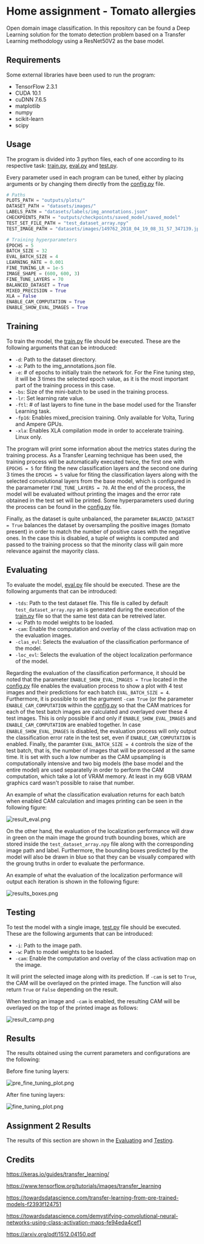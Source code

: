 # Home assignment - Tomato allergies

Open domain image classification.
In this repository can be found a Deep Learning solution for the tomato detection problem based on a Transfer Learning methodology using a ResNet50V2 as the base model.

## Requirements

Some external libraries have been used to run the program:
 - TensorFlow 2.3.1
 - CUDA 10.1
 - cuDNN 7.6.5
 - matplotlib
 - numpy
 - scikit-learn
 - scipy

## Usage

The program is divided into 3 python files, each of one according to its respective task: [train.py](https://github.com/alvarobasi/home-assignment/blob/master/train.py), [eval.py](https://github.com/alvarobasi/home-assignment/blob/master/eval.py) and [test.py](https://github.com/alvarobasi/home-assignment/blob/master/test.py).

Every parameter used in each program can be tuned, either by placing arguments or by changing them directly from the [config.py](https://github.com/alvarobasi/home-assignment/blob/master/config.py) file.

```python
# Paths
PLOTS_PATH = "outputs/plots/"
DATASET_PATH = "datasets/images/"
LABELS_PATH = "datasets/labels/img_annotations.json"
CHECKPOINTS_PATH = "outputs/checkpoints/saved_model/saved_model"
TEST_SET_FILE_PATH = "test_dataset_array.npy"
TEST_IMAGE_PATH = "datasets/images/149762_2018_04_19_08_31_57_347139.jpg"

# Training hyperparameters
EPOCHS = 5
BATCH_SIZE = 32
EVAL_BATCH_SIZE = 4
LEARNING_RATE = 0.001
FINE_TUNING_LR = 1e-5
IMAGE_SHAPE = (600, 600, 3)
FINE_TUNE_LAYERS = 70
BALANCED_DATASET = True
MIXED_PRECISION = True
XLA = False
ENABLE_CAM_COMPUTATION = True
ENABLE_SHOW_EVAL_IMAGES = True
```

## Training

To train the model, the [train.py](https://github.com/alvarobasi/home-assignment/blob/master/train.py) file should be executed. These are the following arguments that can be introduced:
 - `-d`: Path to the dataset directory. 
 - `-a`: Path to the img_annotations.json file.
 - `-e`: # of epochs to initially train the network for. For the Fine tuning step, it will be 3 times the selected epoch value, as it is the most important part of the training process in this case.
 - `-bs`: Size of the mini-batch to be used in the training process.
 - `-lr`: Set learning rate value.
 - `-ftl`: # of last layers to fine tune in the base model used for the Transfer Learning task.
 - `-fp16`: Enables mixed_precision training. Only available for Volta, Turing and Ampere GPUs.
 - `-xla`: Enables XLA compilation mode in order to accelerate training. Linux only.
 
The program will print some information about the metrics states during the training process. As a Transfer Learning technique has been used, the training process will be automatically executed twice, the first one with `EPOCHS = 5` for fiting the new classification layers and the second one during 3 times the `EPOCHS = 5` value for fiting the classification layers along with the selected convolutional layers from the base model, which is configured in the paramameter `FINE_TUNE_LAYERS = 70`. At the end of the process, the model will be evaluated without printing the images and the error rate obtained in the test set will be printed. Some hyperparameters used during the process can be found in the [config.py](https://github.com/alvarobasi/home-assignment/blob/master/config.py) file.

Finally, as the dataset is quite unbalanced, the parameter `BALANCED_DATASET = True` balances the dataset by oversampling the positive images (tomato present) in order to match the number of positive cases with the negative ones. In the case this is disabled, a tuple of weights is computed and passed to the training process so that the minority class will gain more relevance against the mayority class.

## Evaluating

To evaluate the model,  [eval.py](https://github.com/alvarobasi/home-assignment/blob/master/eval.py) file should be executed. These are the following arguments that can be introduced:
- `-tds`: Path to the test dataset file. This file is called by default `test_dataset_array.npy` an is generated during the execution of the [train.py](https://github.com/alvarobasi/home-assignment/blob/master/train.py) file so that the same test data can be retreived later.
- `-w`: Path to model weights to be loaded.
- `-cam`: Enable the computation and overlay of the class activation map on the evaluation images.
- `-clas_evl`: Selects the evaluation of the classification performance of the model.
- `-loc_evl`: Selects the evaluation of the object localization performance of the model.

Regarding the evaluation of the classification performance, it should be noted that the parameter `ENABLE_SHOW_EVAL_IMAGES = True` located in the [config.py](https://github.com/alvarobasi/home-assignment/blob/master/config.py) file enables the evaluation process to show a plot with 4 test images and their predictions for each batch `EVAL_BATCH_SIZE = 4`. Furthermore, it is possible to set the argument `-cam True` (or the parameter `ENABLE_CAM_COMPUTATION` within the [config.py](https://github.com/alvarobasi/home-assignment/blob/master/config.py) so that the CAM matrices for each of the test batch images are calculated and overlayed over these 4 test images. This is only possible if and only if `ENABLE_SHOW_EVAL_IMAGES` and `ENABLE_CAM_COMPUTATION` are enabled together. In case `ENABLE_SHOW_EVAL_IMAGES` is disabled, the evaluation process will only output the classification error rate in the test set, even if `ENABLE_CAM_COMPUTATION` is enabled. Finally, the paramter `EVAL_BATCH_SIZE = 4` controls the size of the test batch, that is, the number of images that will be processed at the same time. It is set with such a low number as the CAM upsampling is computationally intensive and two big models (the base model and the entire model) are used separatelly in order to perform the CAM computation, which take a lot of VRAM memory. At least in my 6GB VRAM graphics card wasn't possible to raise that number.

An example of what the classification evaluation returns for each batch when enabled CAM calculation and images printing can be seen in the following figure:

![result_eval.png](https://github.com/alvarobasi/home-assignment/blob/master/outputs/result_eval.png)

On the other hand, the evaluation of the localization performance will draw in green on the main image the ground truth bounding boxes, which are stored inside the `test_dataset_array.npy` file along with the corresponding image path and label. Furthermore, the bounding boxes predicted by the model will also be drawn in blue so that they can be visually compared with the groung truths in order to evaluate the performance.

An example of what the evaluation of the localization performance will output each iteration is shown in the following figure:

![results_boxes.png](https://github.com/alvarobasi/home-assignment/blob/master/outputs/results_boxes.png)


## Testing

To test the model with a single image,  [test.py](https://github.com/alvarobasi/home-assignment/blob/master/test.py) file should be executed. These are the following arguments that can be introduced:
- `-i`: Path to the image path.
- `-w`: Path to model weights to be loaded.
- `-cam`: Enable the computation and overlay of the class activation map on the image.

It will print the selected image along with its prediction. If `-cam` is set to `True`, the CAM will be overlayed on the printed image. The function will also return `True` or `False` depending on the result.

When testing an image and `-cam` is enabled, the resulting CAM will be overlayed on the top of the printed image as follows:

![result_camp.png](https://github.com/alvarobasi/home-assignment/blob/master/outputs/result_cam.png)

## Results

The results obtained using the current parameters and configurations are the following:

Before fine tuning layers: 

![pre_fine_tuning_plot.png](https://github.com/alvarobasi/home-assignment/blob/master/outputs/plots/pre_fine_tuning_plot.png)

After fine tuning layers:

![fine_tuning_plot.png](https://github.com/alvarobasi/home-assignment/blob/master/outputs/plots/fine_tuning_plot.png)

## Assignment 2 Results
The results of this section are shown in the [Evaluating](https://github.com/alvarobasi/home-assignment/blob/master/README.md#evaluating) and  [Testing](https://github.com/alvarobasi/home-assignment/blob/master/README.md#testing).


## Credits

https://keras.io/guides/transfer_learning/

https://www.tensorflow.org/tutorials/images/transfer_learning

https://towardsdatascience.com/transfer-learning-from-pre-trained-models-f2393f124751

https://towardsdatascience.com/demystifying-convolutional-neural-networks-using-class-activation-maps-fe94eda4cef1

https://arxiv.org/pdf/1512.04150.pdf
